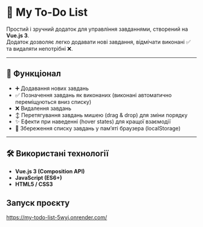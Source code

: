 # 📝 My To-Do List

Простий і зручний додаток для управління завданнями, створений на **Vue.js 3**.  
Додаток дозволяє легко додавати нові завдання, відмічати виконані ✅ та видаляти непотрібні ❌.

---

## 🚀 Функціонал
- ➕ Додавання нових завдань  
- ✅ Позначення завдань як виконаних (виконані автоматично переміщуються вниз списку)  
- ❌ Видалення завдань  
- ↕️ Перетягування завдань мишею (drag & drop) для зміни порядку  
- ✨ Ефекти при наведенні (hover states) для кращої взаємодії  
- 💾 Збереження списку завдань у пам’яті браузера (localStorage)


---

## 🛠️ Використані технології
- **Vue.js 3 (Composition API)**  
- **JavaScript (ES6+)**  
- **HTML5 / CSS3**

## Запуск проєкту
https://my-todo-list-5wyj.onrender.com/
